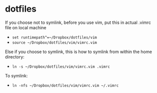 # dotfiles

If you choose not to symlink, before you use vim, put this in actual .vimrc file on local machine
- `set runtimepath^=~/Dropbox/dotfiles/vim`
- `source ~/Dropbox/dotfiles/vim/vimrc.vim`

Else if you choose to symlink, this is how to symlink from within the home directory:
- `ln -s ~/Dropbox/dotfiles/vim/vimrc.vim .vimrc`

To symlink:
- `ln -nfs ~/Dropbox/dotfiles/vim/vimrc.vim ~/.vimrc`

